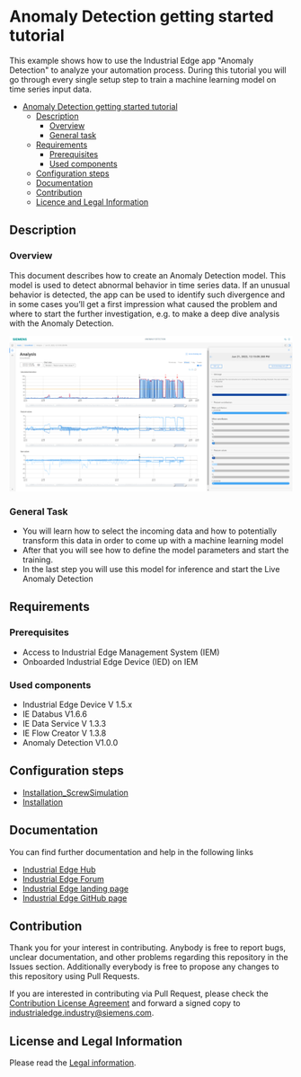# Anomaly Detection getting started tutorial 

This example shows how to use the Industrial Edge app "Anomaly Detection" to analyze your automation process. During this tutorial you will go through every single setup step to train a machine learning model on time series input data.

- [Anomaly Detection getting started tutorial](#anomaly-detection-getting-started)
  - [Description](#description)
    - [Overview](#overview)
    - [General task](#general-task)
  - [Requirements](#requirements)
    - [Prerequisites](#prerequisites)
    - [Used components](#used-components)
  - [Configuration steps](#configuration-steps)
  - [Documentation](#documentation)
  - [Contribution](#contribution)
  - [Licence and Legal Information](#license-and-legal-information)


## Description

### Overview

This document describes how to create an Anomaly Detection model. This model is used to detect abnormal behavior in time series data. If an unusual behavior is detected, the app can be used to identify such divergence and in some cases you’ll get a first impression what caused the problem and where to start the further investigation, e.g. to make a deep dive analysis with the Anomaly Detection.
  

![task](docs/graphics/AnalyisView.PNG)

### General Task

- You will learn how to select the incoming data and how to potentially transform this data in order to come up with a machine learning model 
- After that you will see how to define the model parameters and start the training. 
- In the last step you will use this model for inference and start the Live Anomaly Detection


## Requirements



### Prerequisites
- Access to Industrial Edge Management System (IEM)
- Onboarded Industrial Edge Device (IED) on IEM  

### Used components

* Industrial Edge Device V 1.5.x
* IE Databus V1.6.6
* IE Data Service V 1.3.3
* IE Flow Creator V 1.3.8
* Anomaly Detection V1.0.0


## Configuration steps

* [Installation_ScrewSimulation](docs/Installation_ScrewSimulation.md)
* [Installation](docs/Installation.md)

## Documentation

You can find further documentation and help in the following links

* [Industrial Edge Hub](https://iehub.eu1.edge.siemens.cloud/#/documentation)
* [Industrial Edge Forum](https://www.siemens.com/industrial-edge-forum)
* [Industrial Edge landing page](https://new.siemens.com/global/en/products/automation/topic-areas/industrial-edge/simatic-edge.html)
* [Industrial Edge GitHub page](https://github.com/industrial-edge)

## Contribution

Thank you for your interest in contributing. Anybody is free to report bugs, unclear documentation, and other problems regarding this repository in the Issues section.
Additionally everybody is free to propose any changes to this repository using Pull Requests.

If you are interested in contributing via Pull Request, please check the [Contribution License Agreement](Siemens_CLA_1.1.pdf) and forward a signed copy to [industrialedge.industry@siemens.com](mailto:industrialedge.industry@siemens.com?subject=CLA%20Agreement%20Industrial-Edge).

## License and Legal Information

Please read the [Legal information](LICENSE.txt).

